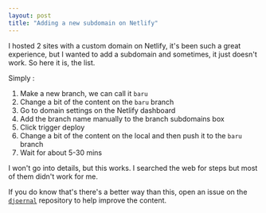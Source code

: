 ```yaml
---
layout: post
title: "Adding a new subdomain on Netlify"
---
```

I hosted 2 sites with a custom domain on Netlify, it's been such a great experience, 
but I wanted to add a subdomain and sometimes, it just doesn't work. So here it is, the list.

Simply :

1. Make a new branch, we can call it `baru`
2. Change a bit of the content on the `baru` branch
3. Go to domain settings on the Netlify dashboard
4. Add the branch name manually to the branch subdomains box
5. Click trigger deploy
6. Change a bit of the content on the local and then push it to the `baru` branch
7. Wait for about 5-30 mins

I won't go into details, but this works. I searched the web for steps but most of them didn't work for me.

If you do know that's there's a better way than this, open an issue on the <a href="https://github.com/acp/djoernal/issues/new">`djoernal`</a> repository to help improve the content.
